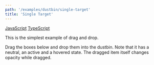 ```yaml
---
path: '/examples/dustbin/single-target'
title: 'Single Target'
---
```


[JavaScript](https://github.com/react-dnd/react-dnd/tree/gh-pages/examples_js/01%20Dustbin/Single%20Target)
[TypeScript](https://github.com/react-dnd/react-dnd/tree/master/packages/documentation-examples/src/01%20Dustbin/Single%20Target)

This is the simplest example of drag and drop.

Drag the boxes below and drop them into the dustbin. Note that it has a
neutral, an active and a hovered state. The dragged item itself changes
opacity while dragged.

<dustbin-single-target></dustbin-single-target>
